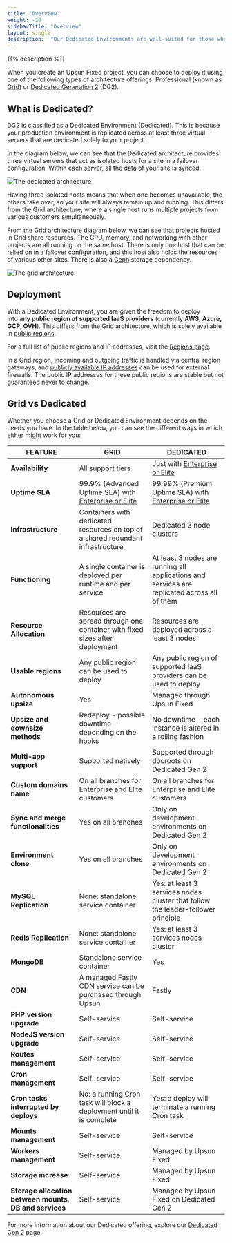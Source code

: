 ```yaml
---
title: "Overview"
weight: -20
sidebarTitle: "Overview"
layout: single
description:  "Our Dedicated Environments are well-suited for those who need more resources and redundancy, along with stricter isolation requirements."
---
```


{{% description %}}

When you create an Upsun Fixed project, you can choose to deploy it using one of the following types of architecture offerings: Professional (known as [Grid](/glossary/_index.md#grid)) or [Dedicated Generation 2](/dedicated-environments/dedicated-gen-2/_index.md) (DG2). 

## What is Dedicated?

DG2 is classified as a Dedicated Environment (Dedicated). This is because your production environment is replicated across at least three virtual servers that are dedicated solely to your project.

In the diagram below, we can see that the Dedicated architecture provides three virtual servers that act as isolated hosts for a site in a failover configuration. Within each server, all the data of your site is synced.

![The dedicated architecture](/images/dedicated/dedicated-architecture.svg "0.50")

Having three isolated hosts means that when one becomes unavailable, the others take over, so your site will always remain up and running. This differs from the Grid architecture, where a single host runs multiple projects from various customers simultaneously. 

From the Grid architecture diagram below, we can see that projects hosted in Grid share resources. The CPU, memory, and networking with other projects are all running on the same host. There is only one host that can be relied on in a failover configuration, and this host also holds the resources of various other sites. There is also a [Ceph](/glossary/_index.md#ceph) storage dependency.

![The grid architecture](/images/dedicated/grid-architecture.svg "0.50")

## Deployment

With a Dedicated Environment, you are given the freedom to deploy into **any public region of supported IaaS providers** (currently **AWS, Azure, GCP, OVH**). This differs from the Grid architecture, which is solely available in [public regions](https://upsun.com/regions/).

For a full list of public regions and IP addresses, visit the [Regions page](/development/regions.md#regions).

In a Grid region, incoming and outgoing traffic is handled via central region gateways, and [publicly available IP addresses](/development/regions.md#public-ip-addresses) can be used for external firewalls. The public IP addresses for these public regions are stable but not guaranteed never to change.

## Grid vs Dedicated

Whether you choose a Grid or Dedicated Environment depends on the needs you have. In the table below, you can see the different ways in which either might work for you: 

| FEATURE | GRID | DEDICATED |
| --- | --- | --- |
| **Availability** | All support tiers | Just with [Enterprise or Elite](https://upsun.com/fixed-pricing/) |
| **Uptime SLA** | 99.9% (Advanced Uptime SLA) with [Enterprise or Elite](https://upsun.com/fixed-pricing/)| 99.99% (Premium Uptime SLA) with [Enterprise or Elite](https://upsun.com/fixed-pricing/) |
| **Infrastructure** | Containers with dedicated resources on top of a shared redundant infrastructure| Dedicated 3 node clusters|
| **Functioning** | A single container is deployed per runtime and per service| At least 3 nodes are running all applications and services are replicated across all of them |
| **Resource Allocation** | Resources are spread through one container with fixed sizes after deployment| Resources are deployed across a least 3 nodes
| **Usable regions** | Any public region can be used to deploy | Any public region of supported IaaS providers can be used to deploy |
| **Autonomous upsize** | Yes | Managed through Upsun Fixed |
| **Upsize and downsize methods** | Redeploy - possible downtime depending on the hooks | No downtime - each instance is altered in a rolling fashion |
| **Multi-app support** | Supported natively | Supported through docroots on Dedicated Gen 2 |
| **Custom domains name** | On all branches for Enterprise and Elite customers | On all branches for Enterprise and Elite customers |
| **Sync and merge functionalities** | Yes on all branches | Only on development environments on Dedicated Gen 2 |
| **Environment clone** | Yes on all branches | Only on development environments on Dedicated Gen 2 |
| **MySQL Replication** | None: standalone service container | Yes: at least 3 services nodes cluster that follow the leader-follower principle|
| **Redis Replication** | None: standalone service container | Yes: at least 3 services nodes cluster |
| **MongoDB** | Standalone service container | Yes |
| **CDN** | A managed Fastly CDN service can be purchased through Upsun| Fastly |
| **PHP version upgrade** | Self-service | Self-service |
| **NodeJS version upgrade**| Self-service | Self-service |
| **Routes management** | Self-service | Self-service |
| **Cron management** | Self-service | Self-service |
| **Cron tasks interrupted by deploys** | No: a running Cron task will block a deployment until it is complete | Yes: a deploy will terminate a running Cron task |
| **Mounts management** | Self-service | Self-service |
| **Workers management** | Self-service | Managed by Upsun Fixed |
| **Storage increase** | Self-service | Managed by Upsun Fixed |
| **Storage allocation between mounts, DB and services** | Self-service | Managed by Upsun Fixed on Dedicated Gen 2 |



For more information about our Dedicated offering, explore our [Dedicated Gen 2](/dedicated-environments/dedicated-gen-2/_index.md) page.

